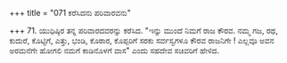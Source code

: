 +++
title = "071 ಕರೆಸಿದನು ಪರಿವಾರವನು"

+++
71. ಯುಧಿಷ್ಠಿರ ತನ್ನ ಪರಿವಾರದವರನ್ನು ಕರೆಸಿದ. "ಇನ್ನು ಮುಂದೆ ನಿಮಗೆ ರಾಜ ಕೌರವ. ನಮ್ಮ ಗಜ, ರಥ, ಕುದುರೆ, ಕೊಟ್ಟಿಗೆ, ಎತ್ತು, ಭಂಡಿ, ಕೊಠಾರ, ಕೊಪ್ಪರಿಗೆ ಸರಕು ಸರ್ವಸ್ವಗಳೂ ಕೌರವ ರಾಜನಿಗೇ ! ಎಲ್ಲವೂ ಅವನ ಅರಮನೆಗೇ ಹೋಗಲಿ ನಮಗೆ ಕಾಡಿನೊಳಗೆ ವಾಸ" ಎಂದು ಸಹದೇವ ಸಚಿವರಿಗೆ ಹೇಳಿದ.